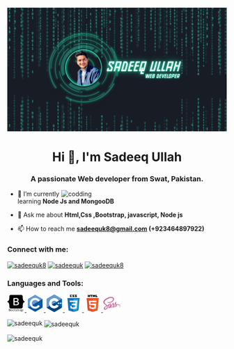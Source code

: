 

![logo](https://github.com/sadeequk/sadeequk/blob/main/Blue%20and%20White%20Neon%20Programmer%20Personal%20Branding%20Youtube%20Banner.png)

<h1 align="center">Hi 👋, I'm Sadeeq Ullah</h1>
<h3 align="center">A passionate Web developer from Swat, Pakistan.</h3>
<img align="right" width ="380" alt="codding"   src="https://media0.giphy.com/media/qgQUggAC3Pfv687qPC/giphy.gif">

- 🌱 I’m currently learning **Node Js and MongooDB**

- 💬 Ask me about **Html,Css ,Bootstrap, javascript, Node js**

- 📫 How to reach me **sadeequk8@gmail.com (+923464897922)**

<h3 align="left">Connect with me:</h3>
<p align="left">
<a href="https://twitter.com/sadeequk8" target="blank"><img align="center" src="https://raw.githubusercontent.com/rahuldkjain/github-profile-readme-generator/master/src/images/icons/Social/twitter.svg" alt="sadeequk8" height="30" width="40" /></a>
<a href="https://linkedin.com/in/sadeequk" target="blank"><img align="center" src="https://raw.githubusercontent.com/rahuldkjain/github-profile-readme-generator/master/src/images/icons/Social/linked-in-alt.svg" alt="sadeequk" height="30" width="40" /></a>
<a href="https://instagram.com/sadeequk8" target="blank"><img align="center" src="https://raw.githubusercontent.com/rahuldkjain/github-profile-readme-generator/master/src/images/icons/Social/instagram.svg" alt="sadeequk8" height="30" width="40" /></a>
</p>

<h3 align="left">Languages and Tools:</h3>
<p align="left"> <a href="https://getbootstrap.com" target="_blank" rel="noreferrer"> <img src="https://raw.githubusercontent.com/devicons/devicon/master/icons/bootstrap/bootstrap-plain-wordmark.svg" alt="bootstrap" width="40" height="40"/> </a> <a href="https://www.cprogramming.com/" target="_blank" rel="noreferrer"> <img src="https://raw.githubusercontent.com/devicons/devicon/master/icons/c/c-original.svg" alt="c" width="40" height="40"/> </a> <a href="https://www.w3schools.com/cpp/" target="_blank" rel="noreferrer"> <img src="https://raw.githubusercontent.com/devicons/devicon/master/icons/cplusplus/cplusplus-original.svg" alt="cplusplus" width="40" height="40"/> </a> <a href="https://www.w3schools.com/css/" target="_blank" rel="noreferrer"> <img src="https://raw.githubusercontent.com/devicons/devicon/master/icons/css3/css3-original-wordmark.svg" alt="css3" width="40" height="40"/> </a> <a href="https://www.w3.org/html/" target="_blank" rel="noreferrer"> <img src="https://raw.githubusercontent.com/devicons/devicon/master/icons/html5/html5-original-wordmark.svg" alt="html5" width="40" height="40"/> </a> <a href="https://sass-lang.com" target="_blank" rel="noreferrer"> <img src="https://raw.githubusercontent.com/devicons/devicon/master/icons/sass/sass-original.svg" alt="sass" width="40" height="40"/> </a> </p>

<p><img align="left" src="https://github-readme-stats.vercel.app/api/top-langs?username=sadeequk&show_icons=true&locale=en&layout=compact" alt="sadeequk" /></p>

<p>&nbsp;<img align="center" src="https://github-readme-stats.vercel.app/api?username=sadeequk&show_icons=true&locale=en" alt="sadeequk" /></p>

<p><img align="center" src="https://github-readme-streak-stats.herokuapp.com/?user=sadeequk&" alt="sadeequk" /></p>                  
